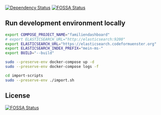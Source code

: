 [![Dependency Status](https://gemnasium.com/codeformuenster/familien-dashboard.svg)](https://gemnasium.com/codeformuenster/familien-dashboard)
[![FOSSA Status](https://app.fossa.io/api/projects/git%2Bgithub.com%2Fcodeformuenster%2Ffamilien-dashboard.svg?type=shield)](https://app.fossa.io/projects/git%2Bgithub.com%2Fcodeformuenster%2Ffamilien-dashboard?ref=badge_shield)


## Run development environment locally

```bash
export COMPOSE_PROJECT_NAME="familiendashboard"
# export ELASTICSEARCH_URL="http://elasticsearch:9200"
export ELASTICSEARCH_URL="https://elasticsearch.codeformuenster.org"
export ELASTICSEARCH_INDEX_PREFIX="mein-ms-"
export BUILD="--build"

sudo --preserve-env docker-compose up -d
sudo --preserve-env docker-compose logs -f

cd import-scripts
sudo --preserve-env ./import.sh
```


## License

[![FOSSA Status](https://app.fossa.io/api/projects/git%2Bgithub.com%2Fcodeformuenster%2Ffamilien-dashboard.svg?type=large)](https://app.fossa.io/projects/git%2Bgithub.com%2Fcodeformuenster%2Ffamilien-dashboard?ref=badge_large)
